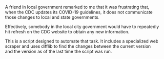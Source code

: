 A friend in local government remarked to me that it was frustrating that, when the CDC updates its COVID-19 guidelines, it does not communicate those changes to local and state governments.

Effectively, somebody in the local city government would have to repeatedly hit refresh on the CDC website to obtain any new information.

This is a script designed to automate that task. It includes a specialized web scraper and uses difflib to find the changes between the current version and the version as of the last time the script was run.